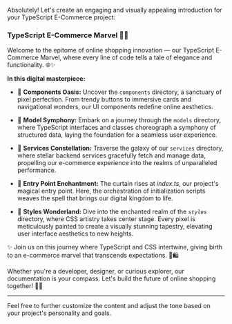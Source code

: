 Absolutely! Let's create an engaging and visually appealing introduction for your TypeScript E-Commerce project:

### TypeScript E-Commerce Marvel 🚀✨

Welcome to the epitome of online shopping innovation — our TypeScript E-Commerce Marvel, where every line of code tells a tale of elegance and functionality. 🌐✨

**In this digital masterpiece:**

- 🧩 **Components Oasis:**
  Uncover the `components` directory, a sanctuary of pixel perfection. From trendy buttons to immersive cards and navigational wonders, our UI components redefine online aesthetics.

- 🎨 **Model Symphony:**
  Embark on a journey through the `models` directory, where TypeScript interfaces and classes choreograph a symphony of structured data, laying the foundation for a seamless user experience.

- 🚀 **Services Constellation:**
  Traverse the galaxy of our `services` directory, where stellar backend services gracefully fetch and manage data, propelling our e-commerce experience into the realms of unparalleled performance.

- 🏰 **Entry Point Enchantment:**
  The curtain rises at *index.ts*, our project's magical entry point. Here, the orchestration of initialization scripts weaves the spell that brings our digital kingdom to life.

- 🎨 **Styles Wonderland:**
  Dive into the enchanted realm of the *`styles`* directory, where CSS artistry takes center stage. Every pixel is meticulously painted to create a visually stunning tapestry, elevating user interface aesthetics to new heights.

✨ Join us on this journey where TypeScript and CSS intertwine, giving birth to an e-commerce marvel that transcends expectations. 🌌🛍️

Whether you're a developer, designer, or curious explorer, our documentation is your compass. Let's build the future of online shopping together! 🚀🌟

---

Feel free to further customize the content and adjust the tone based on your project's personality and goals.
